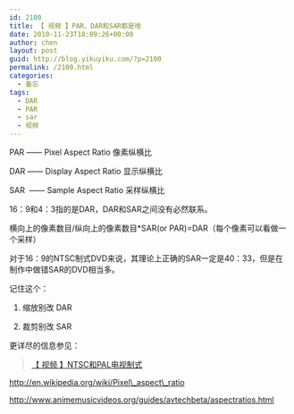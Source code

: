 ```yaml
---
id: 2100
title: 【 视频 】PAR、DAR和SAR都是啥
date: 2010-11-23T18:09:26+00:00
author: chen
layout: post
guid: http://blog.yikuyiku.com/?p=2100
permalink: /2100.html
categories:
  - 备忘
tags:
  - DAR
  - PAR
  - sar
  - 视频
---
```

PAR —— Pixel Aspect Ratio 像素纵横比
  
DAR —— Display Aspect Ratio 显示纵横比
  
SAR  —— Sample Aspect Ratio 采样纵横比

16：9和4：3指的是DAR，DAR和SAR之间没有必然联系。
  
横向上的像素数目/纵向上的像素数目*SAR(or PAR)=DAR（每个像素可以看做一个采样）

对于16：9的NTSC制式DVD来说，其理论上正确的SAR一定是40：33，但是在制作中做错SAR的DVD相当多。

记住这个：
  
1) 缩放别改 DAR
  
2) 裁剪别改 SAR 

更详尽的信息参见：

<blockquote data-secret="J6TkPLPLoI" class="wp-embedded-content">
  <p>
    <a href="http://blog.yikuyiku.com/?p=1658">【 视频 】NTSC和PAL电视制式</a>
  </p>
</blockquote>


  
http://en.wikipedia.org/wiki/Pixel\_aspect\_ratio
  
http://www.animemusicvideos.org/guides/avtechbeta/aspectratios.html